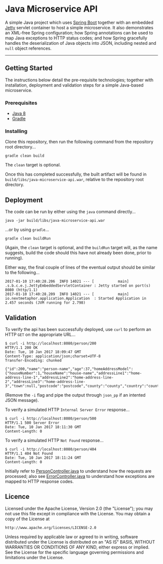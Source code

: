 # Java Microservice API #
A simple Java project which uses [Spring Boot](https://projects.spring.io/spring-boot/) together with an embedded [Jetty](https://eclipse.org/jetty/) servlet container to host a simple microservice. It also demonstrates an XML-free Spring configuration; how Spring annotations can be used to map Java exceptions to HTTP status codes; and how Spring gracefully handles the deserialization of Java objects into JSON, including nested and `null` object references.  

***

## Getting Started 
The instructions below detail the pre-requisite technologies; together with installation, deployment and validation steps for a simple Java-based microservice.

### Prerequisites
* [Java 8](http://www.oracle.com/technetwork/java/javase/downloads/jdk8-downloads-2133151.html)
* [Gradle](https://gradle.org/getting-started-gradle-java/#toggle-id-1)

### Installing
Clone this repository, then run the following command from the repository root directory...

    gradle clean build

The `clean` target is optional.

Once this has completed successfully, the built artifact will be found in `build/libs/java-microservice-api.war`, relative to the repository root directory.

## Deployment
The code can be run by either using the `java` command directly...

    java -jar build/libs/java-microservice-api.war 

...or by using `gradle`...

    gradle clean buildRun

(Again, the `clean` target is optional, and the `buildRun` target will, as the name suggests, build the code should this have not already been done, prior to running).

Either way, the final couple of lines of the eventual output should be similar to the following...

    2017-01-10 17:40:28.206  INFO 14021 --- [           main] .s.b.c.e.j.JettyEmbeddedServletContainer : Jetty started on port(s) 8080 (http/1.1)
    2017-01-10 17:40:28.209  INFO 14021 --- [           main] io.nextmetaphor.application.Application  : Started Application in 2.457 seconds (JVM running for 2.798)

## Validation ##
To verify the api has been successfully deployed, use `curl` to perform an HTTP `GET` on the appropriate URL...

    $ curl -i http://localhost:8080/person/200
    HTTP/1.1 200 OK
    Date: Tue, 10 Jan 2017 18:09:47 GMT
    Content-Type: application/json;charset=UTF-8
    Transfer-Encoding: chunked
    
    {"id":200,"name":"person-name","age":37,"homeAddressModel":{"houseNumber":1,"houseName":"house-name","addressLine1":"home-address-line-1","addressLine2":"home-address-line-2","addressLine3":"home-address-line-3","town":null,"postcode":"postcode","county":"county","country":"country"},"workAddressModel":null}
    
(Remove the `-i` flag and pipe the output through `json_pp` if an intented JSON message). 

To verify a simulated HTTP `Internal Server Error` response...

    $ curl -i http://localhost:8080/person/500
    HTTP/1.1 500 Server Error
    Date: Tue, 10 Jan 2017 18:11:30 GMT
    Content-Length: 0

To verify a simulated HTTP `Not Found` response...

    $ curl -i http://localhost:8080/person/404
    HTTP/1.1 404 Not Found
    Date: Tue, 10 Jan 2017 18:11:24 GMT
    Content-Length: 0

Initially refer to [PersonController.java](src/main/java/io/nextmetaphor/controller/PersonController.java) to understand how the requests are processed; also see [ErrorController.java](src/main/java/io/nextmetaphor/controller/ErrorController.java) to understand how exceptions are mapped to HTTP response codes.

## Licence ##
Licensed under the Apache License, Version 2.0 (the "License");
you may not use this file except in compliance with the License.
You may obtain a copy of the License at

    http://www.apache.org/licenses/LICENSE-2.0

Unless required by applicable law or agreed to in writing, software
distributed under the License is distributed on an "AS IS" BASIS,
WITHOUT WARRANTIES OR CONDITIONS OF ANY KIND, either express or implied.
See the License for the specific language governing permissions and
limitations under the License.
